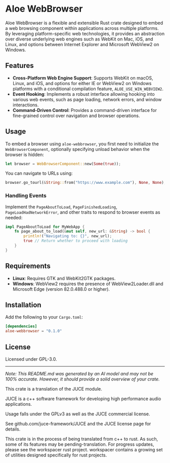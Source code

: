 # Aloe WebBrowser

Aloe WebBrowser is a flexible and extensible Rust crate designed to embed a web browsing component within applications across multiple platforms. By leveraging platform-specific web technologies, it provides an abstraction over diverse underlying web engines such as WebKit on Mac, iOS, and Linux, and options between Internet Explorer and Microsoft WebView2 on Windows.

## Features

- **Cross-Platform Web Engine Support**: Supports WebKit on macOS, Linux, and iOS, and options for either IE or WebView2 on Windows platforms with a conditional compilation feature, `ALOE_USE_WIN_WEBVIEW2`.
- **Event Hooking**: Implements a robust interface allowing hooking into various web events, such as page loading, network errors, and window interactions.
- **Command-Driven Control**: Provides a command-driven interface for fine-grained control over navigation and browser operations.

## Usage

To embed a browser using `aloe-webbrowser`, you first need to initialize the `WebBrowserComponent`, optionally specifying unload behavior when the browser is hidden:

```rust
let browser = WebBrowserComponent::new(Some(true));
```

You can navigate to URLs using:
```rust
browser.go_tourl(&String::from("https://www.example.com"), None, None);
```

### Handling Events
Implement the `PageAboutToLoad`, `PageFinishedLoading`, `PageLoadHadNetworkError`, and other traits to respond to browser events as needed:

```rust
impl PageAboutToLoad for MyWebApp {
    fn page_about_to_load(&mut self, new_url: &String) -> bool {
        println!("Navigating to: {}", new_url);
        true // Return whether to proceed with loading
    }
}
```

## Requirements
- **Linux**: Requires GTK and WebKit2GTK packages.
- **Windows**: WebView2 requires the presence of WebView2Loader.dll and Microsoft Edge (version 82.0.488.0 or higher).

## Installation
Add the following to your `Cargo.toml`:
```toml
[dependencies]
aloe-webbrowser = "0.1.0"
```

## License
Licensed under GPL-3.0.

---

*Note: This README.md was generated by an AI model and may not be 100% accurate. However, it should provide a solid overview of your crate.*

This crate is a translation of the JUCE module.

JUCE is a c++ software framework for developing high performance audio applications.

Usage falls under the GPLv3 as well as the JUCE commercial license.

See github.com/juce-framework/JUCE and the JUCE license page for details.

This crate is in the process of being translated from c++ to rust. As such, some of its features may be pending-translation. For progress updates, please see the workspacer rust project. workspacer contains a growing set of utilities designed specifically for rust projects.
